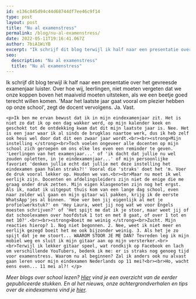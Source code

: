 ```yaml
---
id: e136c845d94c44d68744df7ee46c9f14
type: post
layout: post
title: "Nu al examenstress"
permalink: /blog/nu-al-examenstress/
date: 2022-05-11T19:16:41.067Z
author: 7biA1WiYB
excerpt: "Ik schrijf dit blog terwijl ik half naar een presentatie over het gevreesde examenjaar luister. Over hoe wij, leerlingen, niet moeten vergeten dat we onze koppen boven het maaiveld moeten uitsteken, als we een beetje goed terecht willen komen. 'Maar het laatste jaar gaat vooral om plezier hebben op onze school', zegt de docent vervolgens. Ja. Vast.   "
seo:
  description: "Nu al examenstress"
  title: "Nu al examenstress"
---
```

Ik schrijf dit blog terwijl ik half naar een presentatie over het gevreesde examenjaar luister. Over hoe wij, leerlingen, niet moeten vergeten dat we onze koppen boven het maaiveld moeten uitsteken, als we een beetje goed terecht willen komen. 'Maar het laatste jaar gaat vooral om plezier hebben op onze school', zegt de docent vervolgens. Ja. Vast.   

    <p>Ik ben me ervan bewust dat ik in mijn eindexamenjaar zit. Het is niet zo dat ik op een dag wakker werd, op mijn kalender keek en geschokt tot de ontdekking kwam dat dit mijn laatste jaar is. Nee. Het is een jaar waar ik al sinds de brugklas naartoe werk, dus ik heb zelf ook heus wel door dat dit een zwaar jaar wordt.<br><br><strong>Mijn instelling </strong><br>Toch voelen ongeveer alle docenten op mijn school zich geroepen om ons elke les even een reminder te geven. 'Leerlingen van het examenjaar...' of 'ik dacht dat jullie nu wel zouden opletten, in je eindexamenjaar...' of mijn persoonlijke favoriet 'denken jullie echt dat jullie met deze instelling het eindexamen gaan halen straks?!' Vooral die 'straks' doet het 'm. Voer de druk vooral lekker op. Houden we van.<br><br>Maar nu moet ik wel eerlijk zijn. Docenten en afdelingsleiders zijn niet de enige die me graag onder druk zetten. Mijn eigen klasgenoten zijn nog het ergst. Als ik, nadat ik uitgeput thuis kom van een lange dag school, even naar zolder wil gaan en mijn gitaar wil pakken, krijg ik de eerste WhatsApp'jes al binnen. 'Hoe ver ben jij eigenlijk al met je profielwerkstuk?' en 'Hey Laura, weet jij nog wat we voor Engels moesten schrijven?' of 'Het spijt me dat ik je stoor, maar weet jij of dat schoolexamen over hoofdstuk 1 tot en met 8 gaat, of over 1 tot en met 10?'.<br><br><strong>Boeit me weinig </strong><br>Zucht. Mijn reacties hierop? 1. Nog niet begonnen. 2. Nee, weet ik niet meer en eerlijk gezegd boeit het me ook bijzonder weinig. 3. Als het je zo spijt dat je me stoort... WAAROM STOOR JE ME DAN? Tevreden leg ik mijn mobiel weg en sluit ik mijn gitaar aan op mijn versterker.<br><br>Terwijl ik lekker gitaar speel, wat rondkijk op Facebook en lach om verschillende YouTubers, bedenk ik me: er is straks nog genoeg tijd voor examenstress. Waarom nu al beginnen? Zal ik anders ook nu alvast gaan leren voor mijn eindexamen Nederlands op 11 mei?<br><br>Ho, wacht eens even... 11 mei al?! </p>
<p><em>Meer blogs over school lezen? <a href="https://7dagen.netlify.app/onderwijsblogs" target="_blank">Hier</a> vind je een overzicht van de eerder gepubliceerde stukken. En al het nieuws, onze achtergrondverhalen en tips over de eindexamens vind je <a href="https://7dagen.netlify.app/eindexamens" target="_blank">hier</a>.</em></p>  
